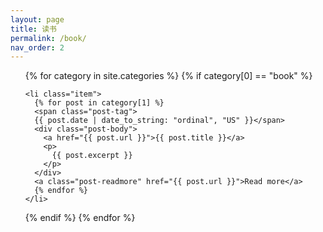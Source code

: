 ```yaml
---
layout: page
title: 读书
permalink: /book/
nav_order: 2
---
```


<link rel="stylesheet" href="{{ site.baseurl }}/assets/css/custom.css">

<div class="post">
  <ul id="container" class="post-list">
  {% for category in site.categories %}
  {% if category[0] == "book" %}
  
    <li class="item">
      {% for post in category[1] %}
      <span class="post-tag">
      {{ post.date | date_to_string: "ordinal", "US" }}</span>
      <div class="post-body">
        <a href="{{ post.url }}">{{ post.title }}</a>
        <p>
          {{ post.excerpt }}
        </p>
      </div>
      <a class="post-readmore" href="{{ post.url }}">Read more</a>
      {% endfor %}
    </li>
  
  {% endif %}
  {% endfor %}
  </ul>
</div>
